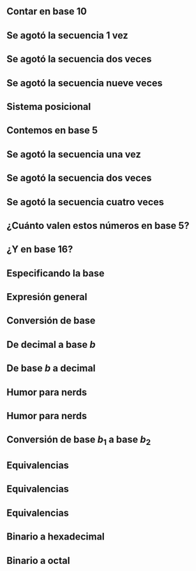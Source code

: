 
## Contar en base 10

## Se agotó la secuencia 1 vez

## Se agotó la secuencia dos veces

## Se agotó la secuencia nueve veces

## Sistema posicional

## Contemos en base 5

## Se agotó la secuencia una vez

## Se agotó la secuencia dos veces

## Se agotó la secuencia cuatro veces

## ¿Cuánto valen estos números en base 5?

## ¿Y en base 16?

## Especificando la base

## Expresión general

## Conversión de base

## De decimal a base $b$

## De base $b$ a decimal

## Humor para nerds

## Humor para nerds

## Conversión de base $b_1$ a base $b_2$

## Equivalencias

## Equivalencias

## Equivalencias

## Binario a hexadecimal

## Binario a octal
